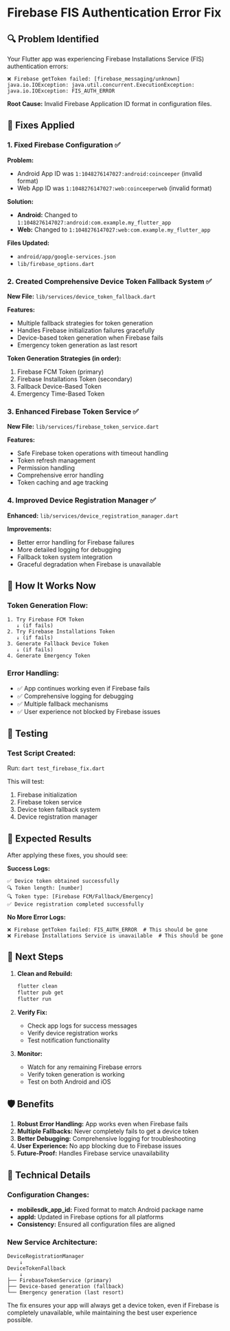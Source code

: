 # Firebase FIS Authentication Error Fix

## 🔍 Problem Identified

Your Flutter app was experiencing Firebase Installations Service (FIS) authentication errors:

```
❌ Firebase getToken failed: [firebase_messaging/unknown] java.io.IOException: java.util.concurrent.ExecutionException: java.io.IOException: FIS_AUTH_ERROR
```

**Root Cause:** Invalid Firebase Application ID format in configuration files.

## 🔧 Fixes Applied

### 1. **Fixed Firebase Configuration** ✅

**Problem:** 
- Android App ID was `1:1048276147027:android:coinceeper` (invalid format)
- Web App ID was `1:1048276147027:web:coinceeperweb` (invalid format)

**Solution:**
- **Android:** Changed to `1:1048276147027:android:com.example.my_flutter_app`
- **Web:** Changed to `1:1048276147027:web:com.example.my_flutter_app`

**Files Updated:**
- `android/app/google-services.json`
- `lib/firebase_options.dart`

### 2. **Created Comprehensive Device Token Fallback System** ✅

**New File:** `lib/services/device_token_fallback.dart`

**Features:**
- Multiple fallback strategies for token generation
- Handles Firebase initialization failures gracefully
- Device-based token generation when Firebase fails
- Emergency token generation as last resort

**Token Generation Strategies (in order):**
1. Firebase FCM Token (primary)
2. Firebase Installations Token (secondary)
3. Fallback Device-Based Token
4. Emergency Time-Based Token

### 3. **Enhanced Firebase Token Service** ✅

**New File:** `lib/services/firebase_token_service.dart`

**Features:**
- Safe Firebase token operations with timeout handling
- Token refresh management
- Permission handling
- Comprehensive error handling
- Token caching and age tracking

### 4. **Improved Device Registration Manager** ✅

**Enhanced:** `lib/services/device_registration_manager.dart`

**Improvements:**
- Better error handling for Firebase failures
- More detailed logging for debugging
- Fallback token system integration
- Graceful degradation when Firebase is unavailable

## 🚀 How It Works Now

### Token Generation Flow:
```
1. Try Firebase FCM Token
   ↓ (if fails)
2. Try Firebase Installations Token  
   ↓ (if fails)
3. Generate Fallback Device Token
   ↓ (if fails)
4. Generate Emergency Token
```

### Error Handling:
- ✅ App continues working even if Firebase fails
- ✅ Comprehensive logging for debugging
- ✅ Multiple fallback mechanisms
- ✅ User experience not blocked by Firebase issues

## 🧪 Testing

### Test Script Created:
Run: `dart test_firebase_fix.dart`

This will test:
1. Firebase initialization
2. Firebase token service
3. Device token fallback system
4. Device registration manager

## 🎯 Expected Results

After applying these fixes, you should see:

**Success Logs:**
```
✅ Device token obtained successfully
🔍 Token length: [number]
🔍 Token type: [Firebase FCM/Fallback/Emergency]
✅ Device registration completed successfully
```

**No More Error Logs:**
```
❌ Firebase getToken failed: FIS_AUTH_ERROR  # This should be gone
❌ Firebase Installations Service is unavailable  # This should be gone
```

## 🔄 Next Steps

1. **Clean and Rebuild:**
   ```bash
   flutter clean
   flutter pub get
   flutter run
   ```

2. **Verify Fix:**
   - Check app logs for success messages
   - Verify device registration works
   - Test notification functionality

3. **Monitor:**
   - Watch for any remaining Firebase errors  
   - Verify token generation is working
   - Test on both Android and iOS

## 🛡️ Benefits

1. **Robust Error Handling:** App works even when Firebase fails
2. **Multiple Fallbacks:** Never completely fails to get a device token
3. **Better Debugging:** Comprehensive logging for troubleshooting
4. **User Experience:** No app blocking due to Firebase issues
5. **Future-Proof:** Handles Firebase service unavailability

## 📝 Technical Details

### Configuration Changes:
- **mobilesdk_app_id:** Fixed format to match Android package name
- **appId:** Updated in Firebase options for all platforms
- **Consistency:** Ensured all configuration files are aligned

### New Service Architecture:
```
DeviceRegistrationManager
    ↓
DeviceTokenFallback
    ↓
├── FirebaseTokenService (primary)
├── Device-based generation (fallback)
└── Emergency generation (last resort)
```

The fix ensures your app will always get a device token, even if Firebase is completely unavailable, while maintaining the best user experience possible. 